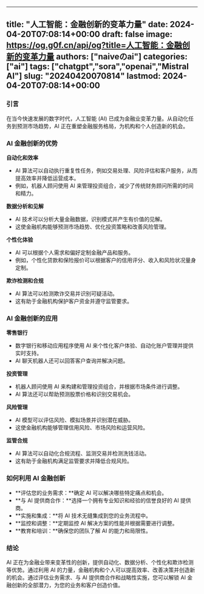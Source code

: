 
---
title: "人工智能：金融创新的变革力量"
date: 2024-04-20T07:08:14+00:00
draft: false
image: https://og.g0f.cn/api/og?title=人工智能：金融创新的变革力量
authors: ["naiveのai"]
categories: ["ai"]
tags: ["chatgpt","sora","openai","Mistral AI"]
slug: "20240420070814"
lastmod: 2024-04-20T07:08:14+00:00
---
### 引言

在当今快速发展的数字时代，人工智能 (AI) 已成为金融业变革力量。从自动化任务到预测市场趋势，AI 正在重塑金融服务格局，为机构和个人创造新的机会。

### AI 金融创新的优势

**自动化和效率**

* AI 算法可以自动执行重复性任务，例如交易处理、风险评估和客户服务，从而提高效率并降低运营成本。
* 例如，机器人顾问使用 AI 来管理投资组合，减少了传统财务顾问所需的时间和精力。

**数据分析和见解**

* AI 技术可以分析大量金融数据，识别模式并产生有价值的见解。
* 这使金融机构能够预测市场趋势、优化投资策略和改善风险管理。

**个性化体验**

* AI 可以根据个人需求和偏好定制金融产品和服务。
* 例如，个性化贷款和保险报价可以根据客户的信用评分、收入和风险状况量身定制。

**欺诈检测和合规**

* AI 算法可以检测欺诈交易并识别可疑活动。
* 这有助于金融机构保护客户资金并遵守监管要求。

### AI 金融创新的应用

**零售银行**

* 数字银行和移动应用程序使用 AI 来个性化客户体验、自动化账户管理并提供实时支持。
* AI 聊天机器人还可以回答客户查询并解决问题。

**投资管理**

* 机器人顾问使用 AI 来构建和管理投资组合，并根据市场条件进行调整。
* AI 算法还可以帮助预测股票价格和识别交易机会。

**风险管理**

* AI 模型可以评估风险、模拟场景并识别潜在威胁。
* 这使金融机构能够管理信用风险、市场风险和运营风险。

**监管合规**

* AI 算法可以自动化合规流程、监测交易并检测洗钱活动。
* 这有助于金融机构满足监管要求并降低合规风险。

### 如何利用 AI 金融创新

* **评估您的业务需求：**确定 AI 可以解决哪些特定痛点和机会。
* **与 AI 提供商合作：**选择一个拥有专业知识和经验的信誉良好的 AI 提供商。
* **实施和集成：**将 AI 技术无缝集成到您的业务流程中。
* **监控和调整：**定期监控 AI 解决方案的性能并根据需要进行调整。
* **教育和培训：**确保您的团队了解 AI 的能力和局限性。

### 结论

AI 正在为金融业带来变革性的创新，提供自动化、数据分析、个性化和欺诈检测等优势。通过利用 AI 的力量，金融机构和个人可以提高效率、改善决策并创造新的机会。通过评估业务需求、与 AI 提供商合作和战略性实施，您可以解锁 AI 金融创新的全部潜力，为您的业务和客户创造价值。